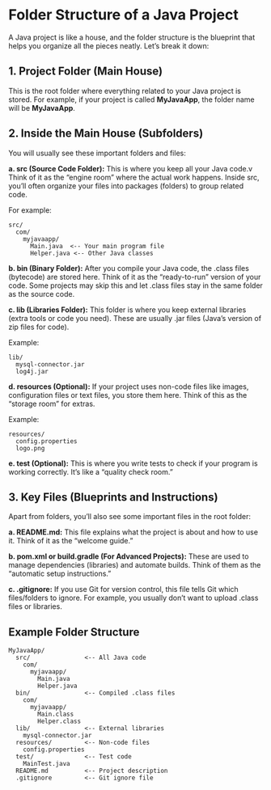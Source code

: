 # Folder Structure of a Java Project 
A Java project is like a house, and the folder structure is the blueprint that helps you organize all the pieces neatly. Let’s break it down:

## 1. Project Folder (Main House)
This is the root folder where everything related to your Java project is stored. For example, if your project is called **MyJavaApp**, the folder name will be **MyJavaApp**.

## 2. Inside the Main House (Subfolders)
You will usually see these important folders and files:

**a. src (Source Code Folder):** This is where you keep all your Java code.v Think of it as the “engine room” where the actual work happens. Inside src, you’ll often organize your files into packages (folders) to group related code.

For example:
```
src/
  com/
    myjavaapp/
      Main.java  <-- Your main program file
      Helper.java <-- Other Java classes
```

**b. bin (Binary Folder):** After you compile your Java code, the .class files (bytecode) are stored here. Think of it as the “ready-to-run” version of your code. Some projects may skip this and let .class files stay in the same folder as the source code.

**c. lib (Libraries Folder):** This folder is where you keep external libraries (extra tools or code you need). These are usually .jar files (Java’s version of zip files for code).

Example:
```
lib/
  mysql-connector.jar
  log4j.jar
```
**d. resources (Optional):** If your project uses non-code files like images, configuration files or text files, you store them here. Think of this as the “storage room” for extras.

Example:
```
resources/
  config.properties
  logo.png
```

**e. test (Optional):** This is where you write tests to check if your program is working correctly. It’s like a “quality check room.”

## 3. Key Files (Blueprints and Instructions)
Apart from folders, you’ll also see some important files in the root folder:

**a. README.md:** This file explains what the project is about and how to use it. Think of it as the “welcome guide.”

**b. pom.xml or build.gradle (For Advanced Projects):** These are used to manage dependencies (libraries) and automate builds. Think of them as the “automatic setup instructions.”

**c. .gitignore:** If you use Git for version control, this file tells Git which files/folders to ignore. For example, you usually don’t want to upload .class files or libraries.

## Example Folder Structure
```
MyJavaApp/
  src/               <-- All Java code
    com/
      myjavaapp/
        Main.java
        Helper.java
  bin/               <-- Compiled .class files
    com/
      myjavaapp/
        Main.class
        Helper.class
  lib/               <-- External libraries
    mysql-connector.jar
  resources/         <-- Non-code files
    config.properties
  test/              <-- Test code
    MainTest.java
  README.md          <-- Project description
  .gitignore         <-- Git ignore file
```
